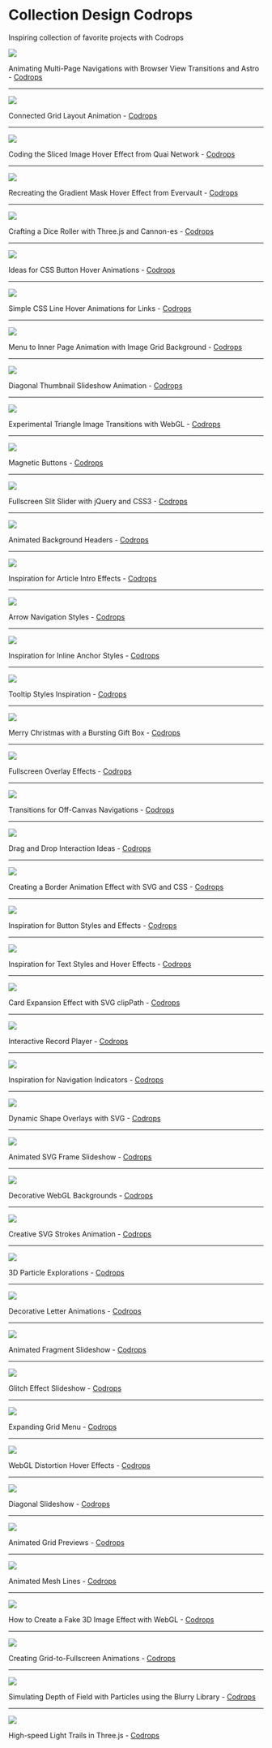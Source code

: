 # Collection Design Codrops
Inspiring collection of favorite projects with Codrops

![](https://codrops-1f606.kxcdn.com/codrops/wp-content/uploads/2023/10/Astro.jpg?x49023)

Animating Multi-Page Navigations with Browser View Transitions and Astro - [Codrops](https://tympanus.net/codrops/2023/10/03/animating-multi-page-navigations-with-browser-view-transitions-and-astro/)

---

![](https://i7x7p5b7.stackpathcdn.com/codrops/wp-content/uploads/2023/08/ConnectedGrid_feat.jpg?x67760)

Connected Grid Layout Animation - [Codrops](https://tympanus.net/codrops/2023/08/30/connected-grid-layout-animation/)

---

![](https://i7x7p5b7.stackpathcdn.com/codrops/wp-content/uploads/2023/06/cliphoverslices_featured.gif)

Coding the Sliced Image Hover Effect from Quai Network - [Codrops](https://tympanus.net/codrops/2023/06/21/coding-the-sliced-image-hover-effect-from-quai-network/)

---

![](https://i7x7p5b7.stackpathcdn.com/codrops/wp-content/uploads/2023/05/gradientmask.jpg?x64204)

Recreating the Gradient Mask Hover Effect from Evervault - [Codrops](https://tympanus.net/codrops/2023/05/17/recreating-the-gradient-mask-hover-effect-from-evervault/)

---

![](https://i7x7p5b7.stackpathcdn.com/codrops/wp-content/uploads/2023/01/diceroller-1.jpg)

Crafting a Dice Roller with Three.js and Cannon-es - [Codrops](https://tympanus.net/codrops/2023/01/25/crafting-a-dice-roller-with-three-js-and-cannon-es/)

---

![](https://i7x7p5b7.stackpathcdn.com/codrops/wp-content/uploads/2021/02/buttonstyles.jpg)

Ideas for CSS Button Hover Animations - [Codrops](https://tympanus.net/codrops/2021/02/17/ideas-for-css-button-hover-animations/?utm_source=feedburner&utm_medium=feed&utm_campaign=Feed%3A+tympanus+%28Codrops%29)

---

![](https://i7x7p5b7.stackpathcdn.com/codrops/wp-content/uploads/2021/02/LineHover_featured.jpg)

Simple CSS Line Hover Animations for Links - [Codrops](https://tympanus.net/codrops/2021/02/10/simple-css-line-hover-animations-for-links/?utm_source=feedburner&utm_medium=feed&utm_campaign=Feed%3A+tympanus+%28Codrops%29)

---

![](https://i7x7p5b7.stackpathcdn.com/codrops/wp-content/uploads/2020/09/MenuToGrid_featured.jpg?x64204)

Menu to Inner Page Animation with Image Grid Background - [Codrops](https://tympanus.net/codrops/2020/09/16/menu-to-inner-page-animation-with-image-grid-background/?utm_source=feedburner&utm_medium=feed&utm_campaign=Feed%3A+tympanus+%28Codrops%29)

---

![](https://i7x7p5b7.stackpathcdn.com/codrops/wp-content/uploads/2020/09/DiagonalThumbnailsSlideshow_featured.jpg?x64204)

Diagonal Thumbnail Slideshow Animation - [Codrops](https://tympanus.net/codrops/2020/09/01/diagonal-thumbnail-slideshow-animation/?utm_source=feedburner&utm_medium=feed&utm_campaign=Feed%3A+tympanus+%28Codrops%29)

---

![](https://i7x7p5b7.stackpathcdn.com/codrops/wp-content/uploads/2020/08/Triangles_Featured.jpg?x64204)

Experimental Triangle Image Transitions with WebGL - [Codrops](https://tympanus.net/codrops/2020/08/27/experimental-triangle-image-transitions-with-webgl/?utm_source=feedburner&utm_medium=feed&utm_campaign=Feed%3A+tympanus+%28Codrops%29)

---

![](https://i7x7p5b7.stackpathcdn.com/codrops/wp-content/uploads/2020/08/Buttons_featured.png?x64204)

Magnetic Buttons - [Codrops](https://tympanus.net/codrops/2020/08/05/magnetic-buttons/?utm_source=feedburner&utm_medium=feed&utm_campaign=Feed%3A+tympanus+%28Codrops%29)

---

![](https://i7x7p5b7.stackpathcdn.com/codrops/wp-content/uploads/2012/06/SlitSlider.jpg?x64204)

Fullscreen Slit Slider with jQuery and CSS3 - [Codrops](https://tympanus.net/codrops/2012/06/05/fullscreen-slit-slider-with-jquery-and-css3/)

---

![](https://i7x7p5b7.stackpathcdn.com/codrops/wp-content/uploads/2014/09/AnimatedHeaderBackgrounds.png?x64204)

Animated Background Headers - [Codrops](https://tympanus.net/codrops/2014/09/23/animated-background-headers/)

---

![](https://codropspz-tympanus.netdna-ssl.com/codrops/wp-content/uploads/2014/05/ArticleIntroEffects.png)

Inspiration for Article Intro Effects - [Codrops](https://tympanus.net/codrops/2014/05/22/inspiration-for-article-intro-effects/)

---

![](https://i7x7p5b7.stackpathcdn.com/codrops/wp-content/uploads/2014/05/ArrowNavigationEffects.png?x64204)

Arrow Navigation Styles - [Codrops](https://tympanus.net/codrops/2014/05/28/arrow-navigation-styles/)

---

![](https://i7x7p5b7.stackpathcdn.com/codrops/wp-content/uploads/2014/06/InlineLinkStyles.png?x64204)

Inspiration for Inline Anchor Styles - [Codrops](https://tympanus.net/codrops/2014/06/04/inspiration-for-inline-anchor-styles/)

---

![](https://i7x7p5b7.stackpathcdn.com/codrops/wp-content/uploads/2014/10/TooltipStylesInspiration.png?x64204)

Tooltip Styles Inspiration - [Codrops](https://tympanus.net/codrops/2014/10/07/tooltip-styles-inspiration/)

---

![](https://i7x7p5b7.stackpathcdn.com/codrops/wp-content/uploads/2013/12/MerryChristmasCodrops_Main.png?x64204)

Merry Christmas with a Bursting Gift Box - [Codrops](https://tympanus.net/codrops/2013/12/24/merry-christmas-with-a-bursting-gift-box/)

---

![](https://i7x7p5b7.stackpathcdn.com/codrops/wp-content/uploads/2014/02/FullscreenOverlayStyles.jpg?x64204)

Fullscreen Overlay Effects - [Codrops](https://tympanus.net/codrops/2014/02/06/fullscreen-overlay-effects/)

---

![](https://i7x7p5b7.stackpathcdn.com/codrops/wp-content/uploads/2013/08/sidebartransitions.png?x64204)

Transitions for Off-Canvas Navigations - [Codrops](https://tympanus.net/codrops/2013/08/28/transitions-for-off-canvas-navigations/)

---

![](https://i7x7p5b7.stackpathcdn.com/codrops/wp-content/uploads/2014/11/DragDropInteractions.png?x64204)

Drag and Drop Interaction Ideas - [Codrops](https://tympanus.net/codrops/2014/11/11/drag-and-drop-interaction-ideas/)

---

![](https://i7x7p5b7.stackpathcdn.com/codrops/wp-content/uploads/2014/02/BorderAnimationSVG.png?x64204)

Creating a Border Animation Effect with SVG and CSS - [Codrops](https://tympanus.net/codrops/2014/02/26/creating-a-border-animation-effect-with-svg-and-css/)

---

![](https://i7x7p5b7.stackpathcdn.com/codrops/wp-content/uploads/2015/02/ButtonStylesInspiration.png?x64204)

Inspiration for Button Styles and Effects - [Codrops](https://tympanus.net/codrops/2015/02/26/inspiration-button-styles-effects/)

---

![](https://i7x7p5b7.stackpathcdn.com/codrops/wp-content/uploads/2015/05/LinkStylesHoverEffects.jpg?x64204)

Inspiration for Text Styles and Hover Effects - [Codrops](https://tympanus.net/codrops/2015/05/13/inspiration-for-text-styles-and-hover-effects/)

---

![](https://i7x7p5b7.stackpathcdn.com/codrops/wp-content/uploads/2015/06/CardExpansion.jpg?x64204)

Card Expansion Effect with SVG clipPath - [Codrops](https://tympanus.net/codrops/2015/06/18/card-expansion-effect-svg-clippath/)

---

![](https://i7x7p5b7.stackpathcdn.com/codrops/wp-content/uploads/2016/06/InteractiveRecordPlayer_800x600.jpg?x64204)

Interactive Record Player - [Codrops](https://tympanus.net/codrops/2016/06/15/interactive-record-player/)

---

![](https://i7x7p5b7.stackpathcdn.com/codrops/wp-content/uploads/2016/09/NavigationIndicators_800x600.jpg?x64204)

Inspiration for Navigation Indicators - [Codrops](https://tympanus.net/codrops/2016/09/02/inspiration-navigation-indicators/)

---

![](https://i7x7p5b7.stackpathcdn.com/codrops/wp-content/uploads/2017/10/ShapeOverlays.png?x64204)

Dynamic Shape Overlays with SVG - [Codrops](https://tympanus.net/codrops/2017/10/17/dynamic-shape-overlays-with-svg/)

---

![](https://i7x7p5b7.stackpathcdn.com/codrops/wp-content/uploads/2017/11/AnimatedFrameSlideshow_Featured.jpg?x64204)

Animated SVG Frame Slideshow - [Codrops](https://tympanus.net/codrops/2017/11/15/animated-svg-frame-slideshow/)

---

![](https://i7x7p5b7.stackpathcdn.com/codrops/wp-content/uploads/2017/11/DecorativeWebGLBackgrounds_Featured.jpg?x64204)

Decorative WebGL Backgrounds - [Codrops](https://tympanus.net/codrops/2017/11/28/decorative-webgl-backgrounds/)

---

![](https://i7x7p5b7.stackpathcdn.com/codrops/wp-content/uploads/2017/12/AnimatedStrokes.png?x64204)

Creative SVG Strokes Animation - [Codrops](https://tympanus.net/codrops/2017/12/05/creative-svg-strokes-animation/)

---

![](https://i7x7p5b7.stackpathcdn.com/codrops/wp-content/uploads/2017/12/3dparticleexplorations.jpg?x64204)

3D Particle Explorations - [Codrops](https://tympanus.net/codrops/2017/12/12/3d-particle-explorations/)

---

![](https://i7x7p5b7.stackpathcdn.com/codrops/wp-content/uploads/2018/01/DecorativeLetterEffects_featured.jpg?x64204)

Decorative Letter Animations - [Codrops](https://tympanus.net/codrops/2018/01/10/decorative-letter-animations/)

---

![](https://i7x7p5b7.stackpathcdn.com/codrops/wp-content/uploads/2018/02/PiecesSlider.jpg?x64204)

Animated Fragment Slideshow - [Codrops](https://tympanus.net/codrops/2018/02/21/animated-fragment-slideshow/)

---

![](https://i7x7p5b7.stackpathcdn.com/codrops/wp-content/uploads/2018/03/GlitchSlideshow_featured.jpg?x64204)

Glitch Effect Slideshow - [Codrops](https://tympanus.net/codrops/2018/03/13/glitch-effect-slideshow/)

---

![](https://i7x7p5b7.stackpathcdn.com/codrops/wp-content/uploads/2018/03/GridMenu_featured.jpg?x64204)

Expanding Grid Menu - [Codrops](https://tympanus.net/codrops/2018/03/28/grid-menu/)

---

![](https://i7x7p5b7.stackpathcdn.com/codrops/wp-content/uploads/2018/04/DistortionHoverEffect.jpg?x64204)

WebGL Distortion Hover Effects - [Codrops](https://tympanus.net/codrops/2018/04/10/webgl-distortion-hover-effects/)

---

![](https://i7x7p5b7.stackpathcdn.com/codrops/wp-content/uploads/2018/08/DiagonalSlideshow.jpg?x64204)

Diagonal Slideshow - [Codrops](https://tympanus.net/codrops/2018/08/28/diagonal-slideshow/)

---

![](https://i7x7p5b7.stackpathcdn.com/codrops/wp-content/uploads/2018/10/Animated-Grids-Layout_Featured.jpg?x64204)

Animated Grid Previews - [Codrops](https://tympanus.net/codrops/2018/10/31/animated-grids-layout/)

---

![](https://i7x7p5b7.stackpathcdn.com/codrops/wp-content/uploads/2019/01/MeshLines_Featured-2.jpg?x64204)

Animated Mesh Lines - [Codrops](https://tympanus.net/codrops/2019/01/08/animated-mesh-lines/)

---

![](https://i7x7p5b7.stackpathcdn.com/codrops/wp-content/uploads/2019/02/Fake3dEffect_featured.jpg?x64204)

How to Create a Fake 3D Image Effect with WebGL - [Codrops](https://tympanus.net/codrops/2019/02/20/how-to-create-a-fake-3d-image-effect-with-webgl/)

---

![](https://i7x7p5b7.stackpathcdn.com/codrops/wp-content/uploads/2019/05/GridToFullscreen_featured.jpg?x64204)

Creating Grid-to-Fullscreen Animations - [Codrops](https://tympanus.net/codrops/2019/05/22/creating-grid-to-fullscreen-animations-with-three-js/)

---

![](https://i7x7p5b7.stackpathcdn.com/codrops/wp-content/uploads/2019/10/Blurry_featured.jpg?x64204)

Simulating Depth of Field with Particles using the Blurry Library - [Codrops](https://tympanus.net/codrops/2019/10/01/simulating-depth-of-field-with-particles-using-the-blurry-library/)

---

![](https://i7x7p5b7.stackpathcdn.com/codrops/wp-content/uploads/2019/11/LightTrails_featured.jpg?x64204)

High-speed Light Trails in Three.js - [Codrops](https://tympanus.net/codrops/2019/11/13/high-speed-light-trails-in-three-js/)
